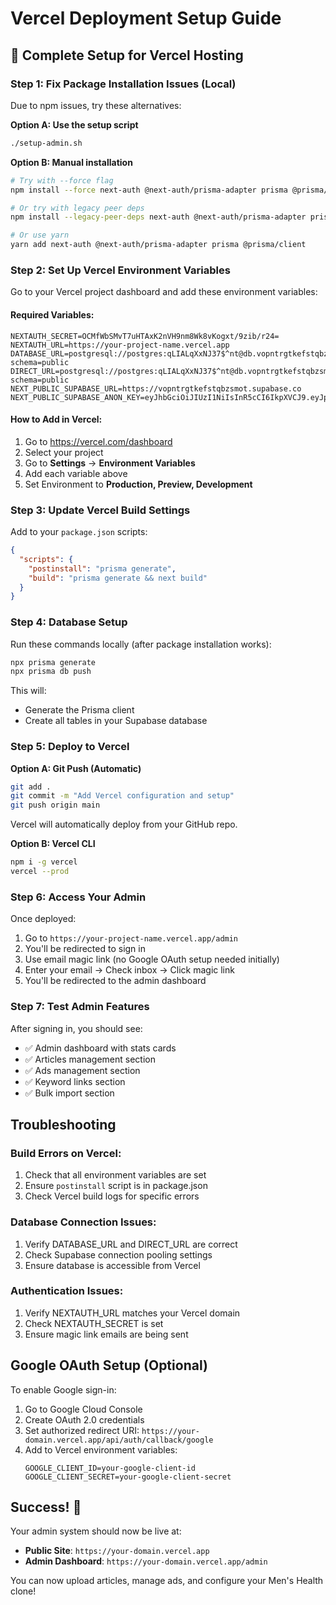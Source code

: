 # Vercel Deployment Setup Guide

## 🚀 Complete Setup for Vercel Hosting

### Step 1: Fix Package Installation Issues (Local)

Due to npm issues, try these alternatives:

**Option A: Use the setup script**
```bash
./setup-admin.sh
```

**Option B: Manual installation**
```bash
# Try with --force flag
npm install --force next-auth @next-auth/prisma-adapter prisma @prisma/client

# Or try with legacy peer deps
npm install --legacy-peer-deps next-auth @next-auth/prisma-adapter prisma @prisma/client

# Or use yarn
yarn add next-auth @next-auth/prisma-adapter prisma @prisma/client
```

### Step 2: Set Up Vercel Environment Variables

Go to your Vercel project dashboard and add these environment variables:

#### Required Variables:
```
NEXTAUTH_SECRET=OCMfWbSMvT7uHTAxK2nVH9nm8Wk8vKogxt/9zib/r24=
NEXTAUTH_URL=https://your-project-name.vercel.app
DATABASE_URL=postgresql://postgres:qLIALqXxNJ37$^nt@db.vopntrgtkefstqbzsmot.supabase.co:5432/postgres?schema=public
DIRECT_URL=postgresql://postgres:qLIALqXxNJ37$^nt@db.vopntrgtkefstqbzsmot.supabase.co:5432/postgres?schema=public
NEXT_PUBLIC_SUPABASE_URL=https://vopntrgtkefstqbzsmot.supabase.co
NEXT_PUBLIC_SUPABASE_ANON_KEY=eyJhbGciOiJIUzI1NiIsInR5cCI6IkpXVCJ9.eyJpc3MiOiJzdXBhYmFzZSIsInJlZiI6InZvcG50cmd0a2Vmc3RxYnpzbW90Iiwicm9sZSI6ImFub24iLCJpYXQiOjE3NDg2NDgyNzAsImV4cCI6MjA2NDIyNDI3MH0.9785EBdvz9VsoqL3prlJ3Q83ub3ZLIyOml4HP_WR6Dk
```

#### How to Add in Vercel:
1. Go to https://vercel.com/dashboard
2. Select your project
3. Go to **Settings** → **Environment Variables**
4. Add each variable above
5. Set Environment to **Production, Preview, Development**

### Step 3: Update Vercel Build Settings

Add to your `package.json` scripts:
```json
{
  "scripts": {
    "postinstall": "prisma generate",
    "build": "prisma generate && next build"
  }
}
```

### Step 4: Database Setup

Run these commands locally (after package installation works):
```bash
npx prisma generate
npx prisma db push
```

This will:
- Generate the Prisma client
- Create all tables in your Supabase database

### Step 5: Deploy to Vercel

**Option A: Git Push (Automatic)**
```bash
git add .
git commit -m "Add Vercel configuration and setup"
git push origin main
```
Vercel will automatically deploy from your GitHub repo.

**Option B: Vercel CLI**
```bash
npm i -g vercel
vercel --prod
```

### Step 6: Access Your Admin

Once deployed:
1. Go to `https://your-project-name.vercel.app/admin`
2. You'll be redirected to sign in
3. Use email magic link (no Google OAuth setup needed initially)
4. Enter your email → Check inbox → Click magic link
5. You'll be redirected to the admin dashboard

### Step 7: Test Admin Features

After signing in, you should see:
- ✅ Admin dashboard with stats cards
- ✅ Articles management section
- ✅ Ads management section  
- ✅ Keyword links section
- ✅ Bulk import section

## Troubleshooting

### Build Errors on Vercel:
1. Check that all environment variables are set
2. Ensure `postinstall` script is in package.json
3. Check Vercel build logs for specific errors

### Database Connection Issues:
1. Verify DATABASE_URL and DIRECT_URL are correct
2. Check Supabase connection pooling settings
3. Ensure database is accessible from Vercel

### Authentication Issues:
1. Verify NEXTAUTH_URL matches your Vercel domain
2. Check NEXTAUTH_SECRET is set
3. Ensure magic link emails are being sent

## Google OAuth Setup (Optional)

To enable Google sign-in:
1. Go to Google Cloud Console
2. Create OAuth 2.0 credentials
3. Set authorized redirect URI: `https://your-domain.vercel.app/api/auth/callback/google`
4. Add to Vercel environment variables:
   ```
   GOOGLE_CLIENT_ID=your-google-client-id
   GOOGLE_CLIENT_SECRET=your-google-client-secret
   ```

## Success! 🎉

Your admin system should now be live at:
- **Public Site**: `https://your-domain.vercel.app`
- **Admin Dashboard**: `https://your-domain.vercel.app/admin`

You can now upload articles, manage ads, and configure your Men's Health clone! 